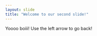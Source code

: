 ```yaml
---
layout: slide
title: "Welcome to our second slide!"
---
```

Yoooo boiii!
Use the left arrow to go back!
